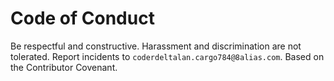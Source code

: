 # Code of Conduct

Be respectful and constructive. Harassment and discrimination are not tolerated.
Report incidents to `coderdeltalan.cargo784@8alias.com`.
Based on the Contributor Covenant.

